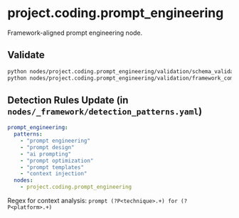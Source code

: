 # project.coding.prompt_engineering
Framework-aligned prompt engineering node.

## Validate
```bash
python nodes/project.coding.prompt_engineering/validation/schema_validation.py --repo-root .
python nodes/project.coding.prompt_engineering/validation/framework_compliance.py --repo-root .
```

## Detection Rules Update (in `nodes/_framework/detection_patterns.yaml`)
```yaml
prompt_engineering:
  patterns:
    - "prompt engineering"
    - "prompt design"
    - "ai prompting"
    - "prompt optimization"
    - "prompt templates"
    - "context injection"
  nodes:
    - project.coding.prompt_engineering
```

Regex for context analysis: `prompt (?P<technique>.+) for (?P<platform>.+)`
